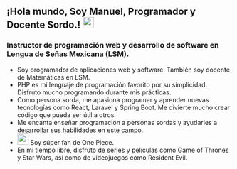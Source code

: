 
<h2 align="left">¡Hola mundo, Soy Manuel, Programador y Docente Sordo.! <img src="https://github.com/images/mona-whisper.gif" width="25px"> </h2>

<h3 align="left">Instructor de programación web y desarrollo de software en Lengua de Señas Mexicana (LSM).</h3>

- Soy programador de aplicaciones web y software. También soy docente de Matemáticas en LSM.
- PHP es mi lenguaje de programación favorito por su simplicidad. Disfruto mucho programando durante mis prácticas.
- Como persona sorda, me apasiona programar y aprender nuevas tecnologías como React, Laravel y Spring Boot. Me divierte mucho crear código que pueda ser útil a otros.
- Me encanta enseñar programación a personas sordas y ayudarles a desarrollar sus habilidades en este campo.
- <img src="https://media4.giphy.com/media/v1.Y2lkPTc5MGI3NjExbHEyYzI5YWtpemtsbGQ0aGNnMng3ejBicnNocGZsMzZscWo1MXlwMCZlcD12MV9pbnRlcm5hbF9naWZfYnlfaWQmY3Q9Zw/KdqIbjYYEvOxdWOblq/giphy.gif" width="25px"> Soy súper fan de One Piece. 
- En mi tiempo libre, disfruto de series y películas como Game of Thrones y Star Wars, así como de videojuegos como Resident Evil.
